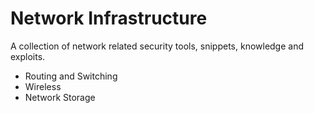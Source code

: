 # Network Infrastructure

A collection of network related security tools, snippets, knowledge and exploits.

- Routing and Switching
- Wireless
- Network Storage
